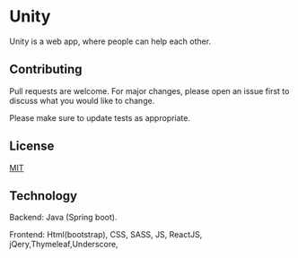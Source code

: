 # Unity

Unity is a web app, where people can help each other.


## Contributing
Pull requests are welcome. For major changes, please open an issue first to discuss what you would like to change.

Please make sure to update tests as appropriate.

## License
[MIT](https://choosealicense.com/licenses/mit/)

## Technology
Backend: Java (Spring boot).

Frontend: Html(bootstrap), CSS, SASS, JS, ReactJS, jQery,Thymeleaf,Underscore,
